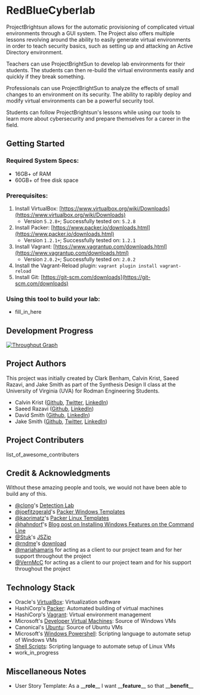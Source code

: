 # RedBlueCyberlab

ProjectBrightsun allows for the automatic provisioning of complicated virtual environments through a GUI system. The Project also offers multiple lessons revolving around the ability to easily generate virtual environments in order to teach security basics, such as setting up and attacking an Active Directory environment.

Teachers can use ProjectBrightSun to develop lab environments for their students. The students can then re-build the virtual environments easily and quickly if they break something.

Professionals can use ProjectBrightSun to analyze the effects of small changes to an environment on its security. The ability to rapibly deploy and modify virtual environments can be a powerful security tool.

Students can follow ProjectBrightsun's lessons while using our tools to learn more about cybersecurity and prepare themselves for a career in the field.

## Getting Started

### Required System Specs:
* 16GB+ of RAM
* 60GB+ of free disk space

### Prerequisites:
1. Install VirtualBox: [https://www.virtualbox.org/wiki/Downloads](https://www.virtualbox.org/wiki/Downloads)
    * Version `5.2.8+`; Successfully tested on: `5.2.8`
1. Install Packer: [https://www.packer.io/downloads.html](https://www.packer.io/downloads.html)
    * Version `1.2.1+`; Successfully tested on: `1.2.1`
1. Install Vagrant: [https://www.vagrantup.com/downloads.html](https://www.vagrantup.com/downloads.html)
    * Version `2.0.2+`; Successfully tested on: `2.0.2`
1. Install the Vagrant-Reload plugin: `vagrant plugin install vagrant-reload`
1. Install Git: [https://git-scm.com/downloads](https://git-scm.com/downloads)

### Using this tool to build your lab:
* fill_in_here

## Development Progress
[![Throughput Graph](https://graphs.waffle.io/CalvinKrist/RedBlueCyberlab/throughput.svg)](https://waffle.io/CalvinKrist/RedBlueCyberlab/metrics/throughput)

## Project Authors
This project was initially created by Clark Benham, Calvin Krist, Saeed Razavi, and Jake Smith as part of the Synthesis Design II class at the University of Virginia (UVA) for Rodman Engineering Students.
* Calvin Krist ([Github](https://github.com/CalvinKrist), [Twitter](https://twitter.com/CalvinKrist), [LinkedIn](https://www.linkedin.com/in/calvin-krist/))
* Saeed Razavi ([Github](https://github.com/SaeedRazavi), [LinkedIn](https://www.linkedin.com/in/saeed-razavi-520a3b165/))
* David Smith ([Github](https://github.com/budder21), [LinkedIn](https://www.linkedin.com/in/david-smith-36978215a/))
* Jake Smith ([Github](https://github.com/ION28), [Twitter](https://twitter.com/jtsmith282), [LinkedIn](https://linkedin.com/in/jakesmith282/))

## Project Contributers
list_of_awesome_contributers

## Credit & Acknowledgments
Without these amazing people and tools, we would not have been able to build any of this.
* [@clong](https://github.com/clong)'s [Detection Lab](https://github.com/clong/DetectionLab)
* [@joefitzgerald](https://github.com/joefitzgerald)'s [Packer Windows Templates](https://github.com/joefitzgerald/packer-windows)
* [@kaorimatz](https://github.com/kaorimatz)'s [Packer Linux Templates](https://github.com/kaorimatz/packer-templates)
* [@hahndorf](https://github.com/hahndorf)'s [Blog post on Installing Windows Features on the Command Line](https://peter.hahndorf.eu/blog/WindowsFeatureViaCmd.html)
* [@Stuk](https://github.com/Stuk)'s [JSZip](https://github.com/Stuk/jszip)
* [@rndme](https://github.com/rndme)'s [download](https://github.com/rndme/download)
* [@mariahamaris](https://github.com/mariahamaris) for acting as a client to our project team and for her support throughout the project
* [@VernMcC](https://github.com/VernMcC) for acting as a client to our project team and for his support throughout the project

## Technology Stack
* Oracle's [VirtualBox](https://www.virtualbox.org/): Virtualization software
* HashiCorp's [Packer](https://www.packer.io): Automated building of virtual machines
* HashiCorp's [Vagrant](https://www.vagrantup.com/): Virtual environment management
* Microsoft's [Developer Virtual Machines](https://developer.microsoft.com/en-us/microsoft-edge/tools/vms/): Source of Windows VMs
* Canonical's [Ubuntu](http://releases.ubuntu.com/): Source of Ubuntu VMs
* Microsoft's [Windows Powershell](https://docs.microsoft.com/en-us/powershell/scripting/getting-started/getting-started-with-windows-powershell?): Scripting language to automate setup of Windows VMs
* [Shell Scripts](https://en.wikipedia.org/wiki/Shell_script): Scripting language to automate setup of Linux VMs
* work_in_progress

## Miscellaneous Notes
* User Story Template:   As a \_\___role__\_\_ I want \_\___feature__\_\_ so that \_\___benefit__\_\_
